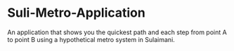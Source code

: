 # Suli-Metro-Application
An application that shows you the quickest path and each step from point A to point B using a hypothetical metro system in Sulaimani.
